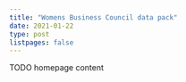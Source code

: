 ```yaml
---
title: "Womens Business Council data pack"
date: 2021-01-22
type: post
listpages: false
---
```


TODO homepage content
